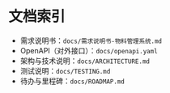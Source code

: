 # 文档索引

- 需求说明书：`docs/需求说明书-物料管理系统.md`
- OpenAPI（对外接口）：`docs/openapi.yaml`
- 架构与技术说明：`docs/ARCHITECTURE.md`
- 测试说明：`docs/TESTING.md`
- 待办与里程碑：`docs/ROADMAP.md`